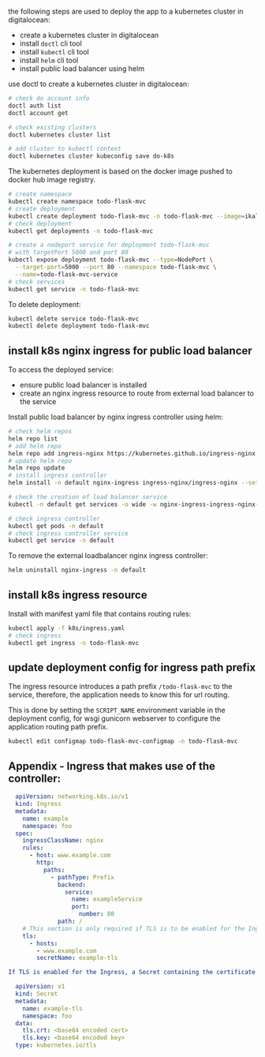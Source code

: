 the following steps are used to deploy the app to a kubernetes cluster in digitalocean:

- create a kubernetes cluster in digitalocean
- install `doctl` cli tool
- install `kubectl` cli tool
- install `helm` cli tool
- install public load balancer using helm

use doctl to create a kubernetes cluster in digitalocean:

```sh
# check do account info
doctl auth list
doctl account get

# check existing clusters
doctl kubernetes cluster list

# add cluster to kubectl context
doctl kubernetes cluster kubeconfig save do-k8s
```

The kubernetes deployment is based on the docker image pushed to docker hub
image registry.

```sh
# create namespace
kubectl create namespace todo-flask-mvc
# create deployment
kubectl create deployment todo-flask-mvc -n todo-flask-mvc --image=ikalidocker/example-todo-flask-mvc
# check deployment
kubectl get deployments -n todo-flask-mvc

# create a nodeport service for deployment todo-flask-mvc
# with targetPort 5000 and port 80
kubectl expose deployment todo-flask-mvc --type=NodePort \
  --target-port=5000 --port 80 --namespace todo-flask-mvc \
  --name=todo-flask-mvc-service
# check services
kubectl get service -n todo-flask-mvc
```

To delete deployment:

```sh
kubectl delete service todo-flask-mvc
kubectl delete deployment todo-flask-mvc
```

## install k8s nginx ingress for public load balancer

To access the deployed service:

- ensure public load balancer is installed
- create an nginx ingress resource to route from external load balancer to the service

Install public load balancer by nginx ingress controller using helm:

```sh
# check helm repos
helm repo list
# add helm repo
helm repo add ingress-nginx https://kubernetes.github.io/ingress-nginx
# update helm repo
helm repo update
# install ingress controller
helm install -n default nginx-ingress ingress-nginx/ingress-nginx --set controller.publishService.enabled=true

# check the creation of load balancer service
kubectl -n default get services -o wide -w nginx-ingress-ingress-nginx-controller

# check ingress controller
kubectl get pods -n default
# check ingress controller service
kubectl get service -n default
```

To remove the external loadbalancer nginx ingress controller:

```sh
helm uninstall nginx-ingress -n default
```

## install k8s ingress resource

Install with manifest yaml file that contains routing rules:

```sh
kubectl apply -f k8s/ingress.yaml
# check ingress
kubectl get ingress -n todo-flask-mvc
```

## update deployment config for ingress path prefix

The ingress resource introduces a path prefix `/todo-flask-mvc` to the service, therefore, the application needs to know this for url routing.

This is done by setting the `SCRIPT_NAME` environment variable in the deployment config, for wsgi gunicorn webserver to configure the application routing path prefix.

```sh
kubectl edit configmap todo-flask-mvc-configmap -n todo-flask-mvc

```







## Appendix - Ingress that makes use of the controller:

```yaml
  apiVersion: networking.k8s.io/v1
  kind: Ingress
  metadata:
    name: example
    namespace: foo
  spec:
    ingressClassName: nginx
    rules:
      - host: www.example.com
        http:
          paths:
            - pathType: Prefix
              backend:
                service:
                  name: exampleService
                  port:
                    number: 80
              path: /
    # This section is only required if TLS is to be enabled for the Ingress
    tls:
      - hosts:
        - www.example.com
        secretName: example-tls

If TLS is enabled for the Ingress, a Secret containing the certificate and key must also be provided:

  apiVersion: v1
  kind: Secret
  metadata:
    name: example-tls
    namespace: foo
  data:
    tls.crt: <base64 encoded cert>
    tls.key: <base64 encoded key>
  type: kubernetes.io/tls
````

